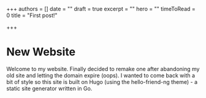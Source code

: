 +++
authors = []
date = ""
draft = true
excerpt = ""
hero = ""
timeToRead = 0
title = "First post!"

+++
# New Website

Welcome to my website. Finally decided to remake one after abandoning my old site and letting the domain expire (oops). I wanted to come back with a bit of style so this site is built on Hugo (using the hello-friend-ng theme) - a static site generator written in Go.